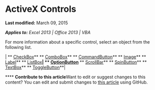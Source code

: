 
# ActiveX Controls

 **Last modified:** March 09, 2015

 _**Applies to:** Excel 2013 | Office 2013 | VBA_

For more information about a specific control, select an object from the following list.



| ** [CheckBox](http://msdn.microsoft.com/library/24d90604-51ec-7f7d-e679-52391b2c27c0%28Office.15%29.aspx)**
 ** [ComboBox](http://msdn.microsoft.com/library/8a38a969-9b8c-4ba0-292c-5a3d71ce4553%28Office.15%29.aspx)**
 ** [CommandButton](http://msdn.microsoft.com/library/8102ae6f-33ac-82c3-1789-b95fd4f5c126%28Office.15%29.aspx)**
 ** [Image](http://msdn.microsoft.com/library/47c73dbb-21d6-0aef-6df4-a8b8a69a9e5d%28Office.15%29.aspx)**
 ** [Label](http://msdn.microsoft.com/library/960bf81c-b45b-60e6-425f-f73928a0acff%28Office.15%29.aspx)**
 ** [ListBox](http://msdn.microsoft.com/library/23869c09-8a5a-b31a-83f8-945b2848a7a1%28Office.15%29.aspx)**| ** [OptionButton](http://msdn.microsoft.com/library/39ce3eb0-ecf1-4f1e-dbcb-a66d7d341615%28Office.15%29.aspx)**
 ** [ScrollBar](http://msdn.microsoft.com/library/73b0b5af-dfca-2ebd-bb94-c4660c710bc9%28Office.15%29.aspx)**
 ** [SpinButton](http://msdn.microsoft.com/library/4fca5573-f581-3e1c-55d5-a1e34ec96b04%28Office.15%29.aspx)**
 ** [TextBox](http://msdn.microsoft.com/library/4de7d471-42ed-9b0e-0a21-0bd1204e2020%28Office.15%29.aspx)**
 ** [ToggleButton](http://msdn.microsoft.com/library/7ab852ce-0339-7c8b-1340-f5727cef0f56%28Office.15%29.aspx)**|

****   **Contribute to this article**Want to edit or suggest changes to this content? You can edit and submit changes to  [this article](https://github.com/jhershey00/VBA_Excel_Test/OpenXMLCon/articles/a85149e1-459e-f83b-3171-467a7e29ca28.md) using GitHub.

